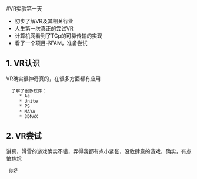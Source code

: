 #VR实验第一天
* 初步了解VR及其相关行业
* 人生第一次真正的尝试VR
* 计算机网看到了TCp的可靠传输的实现
* 看了一个项目书FAM，准备尝试



## 1. VR认识

   VR确实很神奇真的，在很多方面都有应用
   
      了解了很多软件：
         * Ae
         * Unite
         * PS
         * MAYA
         * 3DMAX
      
## 2. VR尝试

   讲真，滑雪的游戏确实不错，弄得我都有点小紧张，没敢肆意的游戏，确实，有点怕尴尬
   
     你好
      
      
      
     

